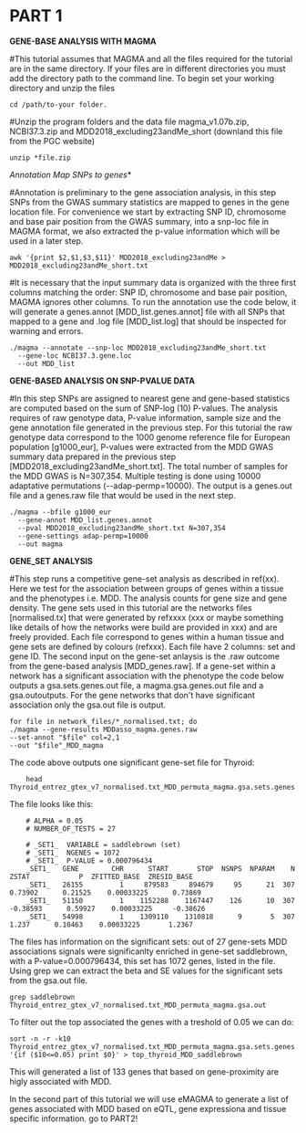 # PART 1

**GENE-BASE ANALYSIS WITH MAGMA**

#This tutorial assumes that MAGMA and all the files required for the tutorial are in the same directory. If your files are in different directories you must add the directory path to the command line. To begin set your working directory and unzip the files

    cd /path/to-your folder.

#Unzip the program folders and the data file magma_v1.07b.zip, NCBI37.3.zip and MDD2018_excluding23andMe_short (downland this file from the PGC website)
  
    unzip *file.zip 

**Annotation* Map SNPs to genes**

#Annotation is preliminary to the gene association analysis, in this step SNPs from the GWAS summary statistics are mapped to genes in the gene location file. For convenience we start by extracting SNP ID, chromosome and base pair position from the GWAS summary, into a snp-loc file in MAGMA format, we also extracted the p-value information which will be used in a later step.
  
    awk '{print $2,$1,$3,$11}' MDD2018_excluding23andMe > MDD2018_excluding23andMe_short.txt

#It is necessary that the input summary data is organized with the three first columns matching the order: SNP ID, chromosome and base pair position, MAGMA ignores other columns. To run the annotation use the code below, it will generate a genes.annot [MDD_list.genes.annot] file with all SNPs that mapped to a gene and .log file [MDD_list.log] that should be inspected for warning and errors. 

    ./magma --annotate --snp-loc MDD2018_excluding23andMe_short.txt 
      --gene-loc NCBI37.3.gene.loc 
      --out MDD_list
    
**GENE-BASED ANALYSIS ON SNP-PVALUE DATA**

#In this step SNPs are assigned to nearest gene and gene-based statistics are computed based on the sum of SNP-log (10) P-values. The analysis requires of raw genotype data, P-value information, sample size and the gene annotation file generated in the previous step. For this tutorial the raw genotype data correspond to the 1000 genome reference file for European population [g1000_eur], P-values were extracted from the MDD GWAS summary data prepared in the previous step [MDD2018_excluding23andMe_short.txt]. The total number of samples for the MDD GWAS is N=307,354. Multiple testing is done using 10000 adaptative permutations (--adap-permp=10000). The output is a genes.out file and a genes.raw file that would be used in the next step.

    ./magma --bfile g1000_eur  
      --gene-annot MDD_list.genes.annot 
      --pval MDD2018_excluding23andMe_short.txt N=307,354  
      --gene-settings adap-permp=10000 
      --out magma
    
   **GENE_SET ANALYSIS**

#This step runs a competitive gene-set analysis as described in ref(xx). Here we test for the association between groups of genes within a tissue and the phenotypes i.e. MDD. The analysis counts for gene size and gene density. The gene sets used in this tutorial are the networks files [normalised.tx] that were generated by refxxxx (xxx or maybe something like details of how the networks were build are provided in xxx) and are freely provided. Each file correspond to genes within a human tissue and gene sets are defined by colours (refxxx). Each file have 2 columns: set and gene ID. The second input on the gene-set anlaysis is the .raw outcome from the gene-based analysis [MDD_genes.raw]. If a gene-set within a network has a significant association with the phenotype the code below outputs a gsa.sets.genes.out file, a magma.gsa.genes.out file and a gsa.outoutputs. For the gene networks that don't have significant association only the gsa.out file is output.

    for file in network_files/*_normalised.txt; do 
    ./magma --gene-results MDDasso_magma.genes.raw 
    --set-annot "$file" col=2,1 
    --out "$file"_MDD_magma
  
The code above outputs one significant gene-set file for Thyroid:
        
        head Thyroid_entrez_gtex_v7_normalised.txt_MDD_permuta_magma.gsa.sets.genes.out 
        
 The file looks like this:
        
        # ALPHA = 0.05
        # NUMBER_OF_TESTS = 27

        # _SET1_  VARIABLE = saddlebrown (set)
        # _SET1_  NGENES = 1072
        # _SET1_  P-VALUE = 0.000796434
        _SET1_   GENE        CHR      START       STOP  NSNPS  NPARAM    N        ZSTAT            P  ZFITTED_BASE  ZRESID_BASE
        _SET1_   26155         1     879583     894679     95      21  307      0.73902      0.21525    0.00033225      0.73869
        _SET1_   51150         1    1152288    1167447    126      10  307     -0.38593      0.59927    0.00033225     -0.38626
        _SET1_   54998         1    1309110    1310818      9       5  307        1.237      0.10463    0.00033225       1.2367

        
The files has information on the significant sets: out of 27 gene-sets MDD associations signals were significanlty enriched in gene-set saddlebrown, with a P-value=0.000796434, this set has 1072 genes, listed in the file. Using grep we can extract the beta and SE values for the significant sets from the gsa.out file. 

    grep saddlebrown Thyroid_entrez_gtex_v7_normalised.txt_MDD_permuta_magma.gsa.out

To filter out the top associated the genes with a treshold of 0.05 we can do:

    sort -n -r -k10 Thyroid_entrez_gtex_v7_normalised.txt_MDD_permuta_magma.gsa.sets.genes.out|awk '{if ($10<=0.05) print $0}' > top_thyroid_MDD_saddlebrown

This will generated a list of 133 genes that based on gene-proximity are higly associated with MDD. 

In the second part of this tutorial we will use eMAGMA to generate a list of genes associated with MDD based on eQTL, gene expressiona and tissue specific information. go to PART2!
